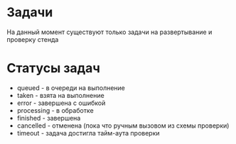 # Задачи

На данный момент существуют только задачи на развертывание и проверку стенда

# Статусы задач

- queued - в очереди на выполнение
- taken - взята на выполнение
- error - завершена с ошибкой
- processing - в обработке
- finished - завершена
- cancelled - отменена (пока что ручным вызовом из схемы проверки)
- timeout - задача достигла тайм-аута проверки
